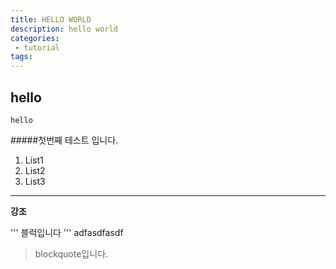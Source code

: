 ```yaml
---
title: HELLO WORLD
description: hello world
categories:
 - tutorial
tags:
---
```


## hello

`hello`

#####첫번째 테스트 입니다.

1. List1
2. List2
3. List3

***
**강조**

'''
블럭입니다
'''
adfasdfasdf
> blockquote입니다.
